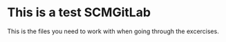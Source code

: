 This is a test
 SCMGitLab
=========
This is the files you need to work with when going through the excercises.

